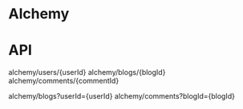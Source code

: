# Alchemy

# API

alchemy/users/{userId}
alchemy/blogs/{blogId}
alchemy/comments/{commentId}

alchemy/blogs?userId={userId}
alchemy/comments?blogId={blogId}